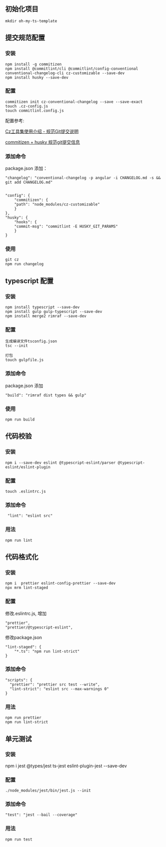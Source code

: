 ## 初始化项目 ##

    mkdir oh-my-ts-template

## 提交规范配置 ##

### 安装 ###

    npm install -g commitizen
    npm install @commitlint/cli @commitlint/config-conventional conventional-changelog-cli cz-customizable --save-dev
    npm install husky --save-dev

### 配置 ###

    commitizen init cz-conventional-changelog --save --save-exact
    touch .cz-config.js
    touch commitlint.config.js

配置参考:

[Cz工具集使用介绍 - 规范Git提交说明](https://juejin.im/post/6844903831893966856)

[commitizen + husky 规范git提交信息](https://juejin.im/post/6844904025868271629)

### 添加命令 ###

package.json 添加：

```
"changelog": "conventional-changelog -p angular -i CHANGELOG.md -s && git add CHANGELOG.md"


"config": {
    "commitizen": {
    "path": "node_modules/cz-customizable"
    }
},
"husky": {
    "hooks": {
    "commit-msg": "commitlint -E HUSKY_GIT_PARAMS"
    }
}
```

### 使用 ###

    git cz
    npm run changelog

## typescript 配置 ###

### 安装 ###

    npm install typescript --save-dev
    npm install gulp gulp-typescript --save-dev
    npm install merge2 rimraf --save-dev

### 配置 ###

    生成编译文件tsconfig.json
    tsc --init

    打包
    touch gulpfile.js

### 添加命令 ##

package.json 添加

```
"build": "rimraf dist types && gulp"
```

### 使用 ###

    npm run build

## 代码校验 ##

### 安装 ###

    npm i --save-dev eslint @typescript-eslint/parser @typescript-eslint/eslint-plugin

### 配置 ###

    touch .eslintrc.js

### 添加命令 ###

     "lint": "eslint src"

### 用法 ###

    npm run lint

## 代码格式化 ##

### 安装 ###

    npm i  prettier eslint-config-prettier --save-dev
    npx mrm lint-staged

### 配置 ###

修改.eslintrc.js, 增加

    "prettier",
    "prettier/@typescript-eslint",

修改package.json

    "lint-staged": {
        "*.ts": "npm run lint-strict"
    }

### 添加命令 ###

```
"scripts": {
  "prettier": "prettier src test --write",
  "lint-strict": "eslint src --max-warnings 0"
}

```

### 用法 ###

    npm run prettier
    npm run lint-strict

## 单元测试 ##

### 安装 ###

   npm i jest @types/jest ts-jest eslint-plugin-jest --save-dev

### 配置 ##

    ./node_modules/jest/bin/jest.js --init


### 添加命令 ##

    "test": "jest --bail --coverage"

### 用法 ###

    npm run test


